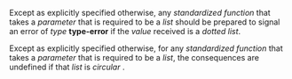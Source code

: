  



Except as explicitly specified otherwise, any *standardized function* that takes a *parameter* that is required to be a *list* should be prepared to signal an error of *type* **type-error** if the *value* received is a *dotted list*. 



Except as explicitly specified otherwise, for any *standardized function* that takes a *parameter* that is required to be a *list*, the consequences are undefined if that *list* is *circular* . 







 



 



